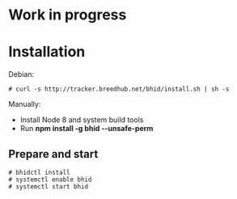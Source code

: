 # Work in progress

# Installation

Debian:

```
# curl -s http://tracker.breedhub.net/bhid/install.sh | sh -s
```

Manually:

* Install Node 8 and system build tools
* Run **npm install -g bhid --unsafe-perm**

## Prepare and start

```
# bhidctl install
# systemctl enable bhid
# systemctl start bhid
```
